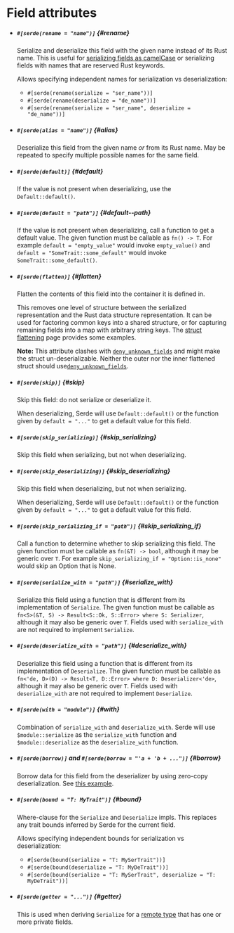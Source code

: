 # Field attributes

- ##### `#[serde(rename = "name")]` {#rename}

  Serialize and deserialize this field with the given name instead of its Rust
  name. This is useful for [serializing fields as camelCase](attr-rename.md) or
  serializing fields with names that are reserved Rust keywords.

  Allows specifying independent names for serialization vs deserialization:

  - `#[serde(rename(serialize = "ser_name"))]`
  - `#[serde(rename(deserialize = "de_name"))]`
  - `#[serde(rename(serialize = "ser_name", deserialize = "de_name"))]`

- ##### `#[serde(alias = "name")]` {#alias}

  Deserialize this field from the given name *or* from its Rust name. May be
  repeated to specify multiple possible names for the same field.

- ##### `#[serde(default)]` {#default}

  If the value is not present when deserializing, use the `Default::default()`.

- ##### `#[serde(default = "path")]` {#default--path}

  If the value is not present when deserializing, call a function to get a
  default value. The given function must be callable as `fn() -> T`. For example
  `default = "empty_value"` would invoke `empty_value()` and `default =
  "SomeTrait::some_default"` would invoke `SomeTrait::some_default()`.

- ##### `#[serde(flatten)]` {#flatten}

  Flatten the contents of this field into the container it is defined in.

  This removes one level of structure between the serialized representation and
  the Rust data structure representation. It can be used for factoring common
  keys into a shared structure, or for capturing remaining fields into a map
  with arbitrary string keys. The [struct flattening](attr-flatten.md) page
  provides some examples.

  **Note:** This attribute clashes with
  [`deny_unknown_fields`](container-attrs.md#deny_unknown_fields) and might make
  the struct un-deserializable. Neither the outer nor the inner flattened struct
  should use[`deny_unknown_fields`](container-attrs.md#deny_unknown_fields).

- ##### `#[serde(skip)]` {#skip}

  Skip this field: do not serialize or deserialize it.

  When deserializing, Serde will use `Default::default()` or the function
  given by `default = "..."` to get a default value for this field.

- ##### `#[serde(skip_serializing)]` {#skip_serializing}

  Skip this field when serializing, but not when deserializing.

- ##### `#[serde(skip_deserializing)]` {#skip_deserializing}

  Skip this field when deserializing, but not when serializing.

  When deserializing, Serde will use `Default::default()` or the function
  given by `default = "..."` to get a default value for this field.

- ##### `#[serde(skip_serializing_if = "path")]` {#skip_serializing_if}

  Call a function to determine whether to skip serializing this field. The given
  function must be callable as `fn(&T) -> bool`, although it may be generic over
  `T`. For example `skip_serializing_if = "Option::is_none"` would skip an
  Option that is None.

- ##### `#[serde(serialize_with = "path")]` {#serialize_with}

  Serialize this field using a function that is different from its
  implementation of `Serialize`. The given function must be callable as
  `fn<S>(&T, S) -> Result<S::Ok, S::Error> where S: Serializer`, although it
  may also be generic over `T`. Fields used with `serialize_with` are not
  required to implement `Serialize`.

- ##### `#[serde(deserialize_with = "path")]` {#deserialize_with}

  Deserialize this field using a function that is different from its
  implementation of `Deserialize`. The given function must be callable as
  `fn<'de, D>(D) -> Result<T, D::Error> where D: Deserializer<'de>`, although it
  may also be generic over `T`. Fields used with `deserialize_with` are not
  required to implement `Deserialize`.

- ##### `#[serde(with = "module")]` {#with}

  Combination of `serialize_with` and `deserialize_with`. Serde will use
  `$module::serialize` as the `serialize_with` function and
  `$module::deserialize` as the `deserialize_with` function.

- ##### `#[serde(borrow)]` and `#[serde(borrow = "'a + 'b + ...")]` {#borrow}

  Borrow data for this field from the deserializer by using zero-copy
  deserialization. See [this example](lifetimes.md#borrowing-data-in-a-derived-impl).

- ##### `#[serde(bound = "T: MyTrait")]` {#bound}

  Where-clause for the `Serialize` and `Deserialize` impls. This replaces any
  trait bounds inferred by Serde for the current field.

  Allows specifying independent bounds for serialization vs deserialization:

  - `#[serde(bound(serialize = "T: MySerTrait"))]`
  - `#[serde(bound(deserialize = "T: MyDeTrait"))]`
  - `#[serde(bound(serialize = "T: MySerTrait", deserialize = "T: MyDeTrait"))]`

- ##### `#[serde(getter = "...")]` {#getter}

  This is used when deriving `Serialize` for a [remote type](remote-derive.md)
  that has one or more private fields.
